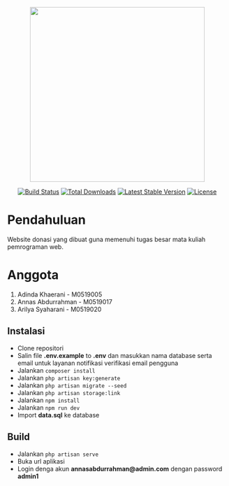 <p align="center"><a href="https://laravel.com" target="_blank"><img src="https://raw.githubusercontent.com/laravel/art/master/logo-lockup/5%20SVG/2%20CMYK/1%20Full%20Color/laravel-logolockup-cmyk-red.svg" width="400"></a></p>

<p align="center">
<a href="https://travis-ci.org/laravel/framework"><img src="https://travis-ci.org/laravel/framework.svg" alt="Build Status"></a>
<a href="https://packagist.org/packages/laravel/framework"><img src="https://img.shields.io/packagist/dt/laravel/framework" alt="Total Downloads"></a>
<a href="https://packagist.org/packages/laravel/framework"><img src="https://img.shields.io/packagist/v/laravel/framework" alt="Latest Stable Version"></a>
<a href="https://packagist.org/packages/laravel/framework"><img src="https://img.shields.io/packagist/l/laravel/framework" alt="License"></a>
</p>

# Pendahuluan

Website donasi yang dibuat guna memenuhi tugas besar mata kuliah pemrograman web. 

# Anggota

1. Adinda Khaerani - M0519005
2. Annas Abdurrahman - M0519017
3. Arilya Syaharani - M0519020

## Instalasi

- Clone repositori 
- Salin file __.env.example__ to __.env__ dan masukkan nama database serta email untuk layanan notifikasi verifikasi email pengguna
- Jalankan ```composer install```
- Jalankan  ```php artisan key:generate```
- Jalankan  ```php artisan migrate --seed```
- Jalankan ```php artisan storage:link```
- Jalankan ```npm install```
- Jalankan ```npm run dev```
- Import __data.sql__ ke database

## Build
- Jalankan ```php artisan serve```
- Buka url aplikasi
- Login denga akun __annasabdurrahman@admin.com__ dengan password __admin1__
